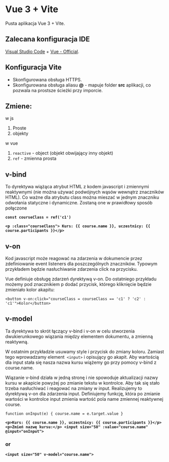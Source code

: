 # Vue 3 + Vite

Pusta aplikacja Vue 3 + Vite.

## Zalecana konfiguracja IDE

[Visual Studio Code](https://code.visualstudio.com/) + [Vue - Official](https://marketplace.visualstudio.com/items?itemName=Vue.volar).

## Konfiguracja Vite

- Skonfigurowana obsługa HTTPS.
- Skonfigurowana obsługa aliasu **@** - mapuje folder **src** aplikacji, co pozwala na prostsze ścieżki przy imporcie.

## Zmiene:
w js
1. Proste
2. objekty

w vue
1. `reactive` - object (objekt obwijający inny objekt)
2. `ref` - zmienna prosta

## v-bind
To dyrektywa wiążąca atrybut HTML z kodem javascript i zmiennymi reaktywnymi (nie można używać podwójnych wąsów wewnątrz znaczników HTML). Co ważne dla atrybutu class można mieszać w jednym znaczniku odwołania statyczne i dynamiczne. Zostaną one w prawidłowy sposób połączone

**`const courseClass = ref('c1')`**

**`<p :class="courseClass"> Kurs: {{ course.name }}, uczestnicy: {{ course.participants }}</p>`**

## v-on

Kod javascript może reagować na zdarzenia w dokumencie przez zdefiniowanie event listeners dla poszczególnych znaczników. Typowym przykładem będzie nasłuchiwanie zdarzenia click na przycisku.

Vue definiuje obsługę zdarzeń dyrektywą v-on. Do ostatniego przykładu możemy pod znacznikiem p dodać przycisk, którego kliknięcie będzie zmieniało kolor akapitu:

`<button v-on:click="courseClass = courseClass == 'c1' ? 'c2' : 'c1'">Kolor</button>`

## v-model
Ta dyrektywa to skrót łączący v-bind i v-on w celu stworzenia dwukierunkowego wiązania między elementem dokumentu, a zmienną reaktywną.

W ostatnim przykładzie usuwamy style i przycisk do zmiany koloru. Zamiast tego wprowadzamy element` <input>` i opisujący go akapit. Aby wartością dla input stała się nasza nazwa kursu wiążemy go przy pomocy v-bind z course.name.

Wiązanie v-bind działa w jedną stronę i nie spowoduje aktualizacji nazwy kursu w akapicie powyżej po zmianie tekstu w kontrolce. Aby tak się stało trzeba nasłuchiwać i reagować na zmiany w input. Realizujemy to dyrektywą v-on dla zdarzenia input. Definiujemy funkcję, która po zmianie wartości w kontrolce input zmienia wartość pola name zmiennej reaktywnej course.

`function onInput(e) {
    course.name = e.target.value
}`

**`<p>Kurs: {{ course.name }}, uczestnicy: {{ course.participants }}</p>
    <p>Zmień nazwę kursu:</p>
    <input size="50" :value="course.name" @input="onInput">`**

### or
**`<input size="50" v-model="course.name">`**
